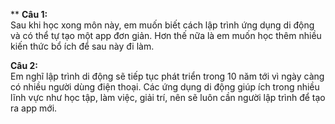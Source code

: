 
** 
**Câu 1:**  
Sau khi học xong môn này, em muốn biết cách lập trình ứng dụng di động và có thể tự tạo một app đơn giản. 
Hơn thế nữa là em muốn học thêm nhiều kiến thức bổ ích để sau này đi làm.

**Câu 2:**  
Em nghĩ lập trình di động sẽ tiếp tục phát triển trong 10 năm tới vì ngày càng có nhiều người dùng điện thoại. 
Các ứng dụng di động giúp ích trong nhiều lĩnh vực như học tập, làm việc, giải trí, nên sẽ luôn cần người lập trình để tạo ra app mới.